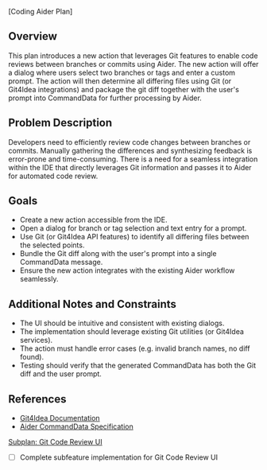 [Coding Aider Plan]
  
## Overview
This plan introduces a new action that leverages Git features to enable code reviews between branches or commits using Aider. The new action will offer a dialog where users select two branches or tags and enter a custom prompt. The action will then determine all differing files using Git (or Git4Idea integrations) and package the git diff together with the user's prompt into CommandData for further processing by Aider.

## Problem Description
Developers need to efficiently review code changes between branches or commits. Manually gathering the differences and synthesizing feedback is error-prone and time-consuming. There is a need for a seamless integration within the IDE that directly leverages Git information and passes it to Aider for automated code review.

## Goals
- Create a new action accessible from the IDE.
- Open a dialog for branch or tag selection and text entry for a prompt.
- Use Git (or Git4Idea API features) to identify all differing files between the selected points.
- Bundle the Git diff along with the user's prompt into a single CommandData message.
- Ensure the new action integrates with the existing Aider workflow seamlessly.

## Additional Notes and Constraints
- The UI should be intuitive and consistent with existing dialogs.
- The implementation should leverage existing Git utilities (or Git4Idea services).
- The action must handle error cases (e.g. invalid branch names, no diff found).
- Testing should verify that the generated CommandData has both the Git diff and the user prompt.

## References
- [Git4Idea Documentation](https://www.jetbrains.org/intellij/sdk/docs/platform/git_integration/git_integration.html)
- [Aider CommandData Specification](../src/main/kotlin/de/andrena/codingaider/command/CommandData.kt)

<!-- SUBPLAN:git_code_review_ui -->
[Subplan: Git Code Review UI](git_code_review_ui.md)
<!-- END_SUBPLAN -->

- [ ] Complete subfeature implementation for Git Code Review UI
